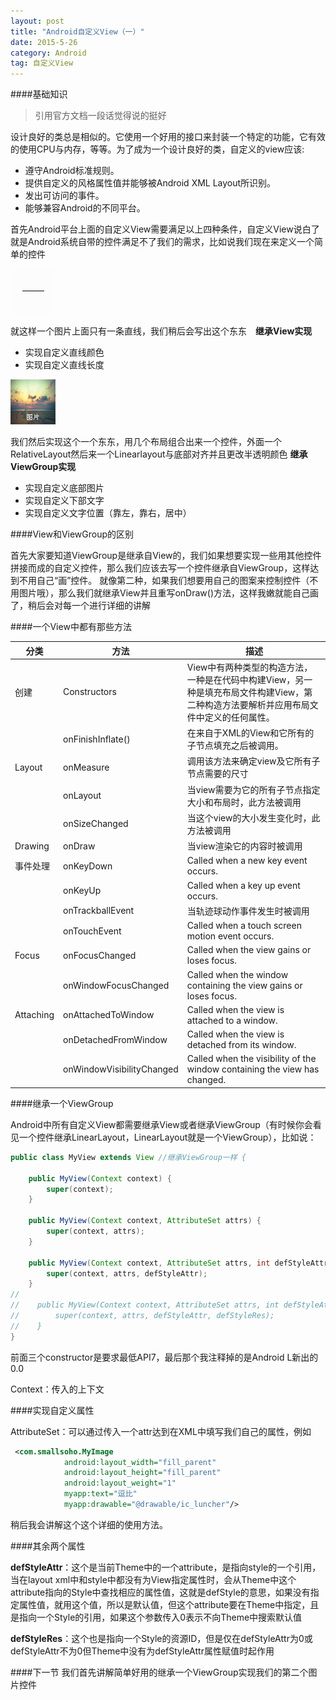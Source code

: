 ```yaml
---
layout: post
title: "Android自定义View（一）"
date: 2015-5-26
category: Android
tag: 自定义View
---
```

####基础知识

> 引用官方文档一段话觉得说的挺好

设计良好的类总是相似的。它使用一个好用的接口来封装一个特定的功能，它有效的使用CPU与内存，等等。为了成为一个设计良好的类，自定义的view应该:

- 遵守Android标准规则。
- 提供自定义的风格属性值并能够被Android XML Layout所识别。
- 发出可访问的事件。
- 能够兼容Android的不同平台。

首先Android平台上面的自定义View需要满足以上四种条件，自定义View说白了就是Android系统自带的控件满足不了我们的需求，比如说我们现在来定义一个简单的控件

![图片](/img/2015-5-26/sample.png)

就这样一个图片上面只有一条直线，我们稍后会写出这个东东　**继承View实现**

- 实现自定义直线颜色
- 实现自定义直线长度

![图片](/img/2015-5-26/sample2.png)

我们然后实现这个一个东东，用几个布局组合出来一个控件，外面一个RelativeLayout然后来一个Linearlayout与底部对齐并且更改半透明颜色 **继承ViewGroup实现**

- 实现自定义底部图片
- 实现自定义下部文字
- 实现自定义文字位置（靠左，靠右，居中）

####View和ViewGroup的区别

首先大家要知道ViewGroup是继承自View的，我们如果想要实现一些用其他控件拼接而成的自定义控件，那么我们应该去写一个控件继承自ViewGroup，这样达到不用自己“画”控件。
就像第二种，如果我们想要用自己的图案来控制控件（不用图片哦），那么我们就继承View并且重写onDraw()方法，这样我嫩就能自己画了，稍后会对每一个进行详细的讲解

####一个View中都有那些方法


分类     | 方法|   描述   |
-------- | ----|--------|
创建 	   |Constructors		   |View中有两种类型的构造方法，一种是在代码中构建View，另一种是填充布局文件构建View，第二种构造方法要解析并应用布局文件中定义的任何属性。
   		|onFinishInflate()		|在来自于XML的View和它所有的子节点填充之后被调用。
Layout 	| onMeasure				|调用该方法来确定view及它所有子节点需要的尺寸
		|onLayout				|当view需要为它的所有子节点指定大小和布局时，此方法被调用
        |onSizeChanged			|当这个view的大小发生变化时，此方法被调用
Drawing |onDraw					|当view渲染它的内容时被调用
事件处理  |onKeyDown|Called when a new key event occurs.
		|onKeyUp				|Called when a key up event occurs.
    	|onTrackballEvent		|当轨迹球动作事件发生时被调用
    	|onTouchEvent			|Called when a touch screen motion event occurs.
Focus	|onFocusChanged			|Called when the view gains or loses focus.
		|onWindowFocusChanged 	|Called when the window containing the view gains or loses focus.
Attaching|onAttachedToWindow	|Called when the view is attached to a window.
		|onDetachedFromWindow	|Called when the view is detached from its window.
        |onWindowVisibilityChanged|Called when the visibility of the window containing the view has changed.
        

####继承一个ViewGroup

Android中所有自定义View都需要继承View或者继承ViewGroup（有时候你会看见一个控件继承LinearLayout，LinearLayout就是一个ViewGroup），比如说：

```java
public class MyView extends View //继承ViewGroup一样 {

    public MyView(Context context) {
        super(context);
    }

    public MyView(Context context, AttributeSet attrs) {
        super(context, attrs);
    }

    public MyView(Context context, AttributeSet attrs, int defStyleAttr) {
        super(context, attrs, defStyleAttr);
    }
//
//    public MyView(Context context, AttributeSet attrs, int defStyleAttr, int defStyleRes) {
//        super(context, attrs, defStyleAttr, defStyleRes);
//    }
}
```

前面三个constructor是要求最低API7，最后那个我注释掉的是Android L新出的 0.0

Context：传入的上下文

####实现自定义属性

AttributeSet：可以通过传入一个attr达到在XML中填写我们自己的属性，例如

```xml
 <com.smallsoho.MyImage
            android:layout_width="fill_parent"
			android:layout_height="fill_parent"
            android:layout_weight="1"
            myapp:text="逗比"
			myapp:drawable="@drawable/ic_luncher"/>
```

稍后我会讲解这个这个详细的使用方法。

####其余两个属性

**defStyleAttr**：这个是当前Theme中的一个attribute，是指向style的一个引用，当在layout xml中和style中都没有为View指定属性时，会从Theme中这个attribute指向的Style中查找相应的属性值，这就是defStyle的意思，如果没有指定属性值，就用这个值，所以是默认值，但这个attribute要在Theme中指定，且是指向一个Style的引用，如果这个参数传入0表示不向Theme中搜索默认值

**defStyleRes**：这个也是指向一个Style的资源ID，但是仅在defStyleAttr为0或defStyleAttr不为0但Theme中没有为defStyleAttr属性赋值时起作用

####下一节
我们首先讲解简单好用的继承一个ViewGroup实现我们的第二个图片控件